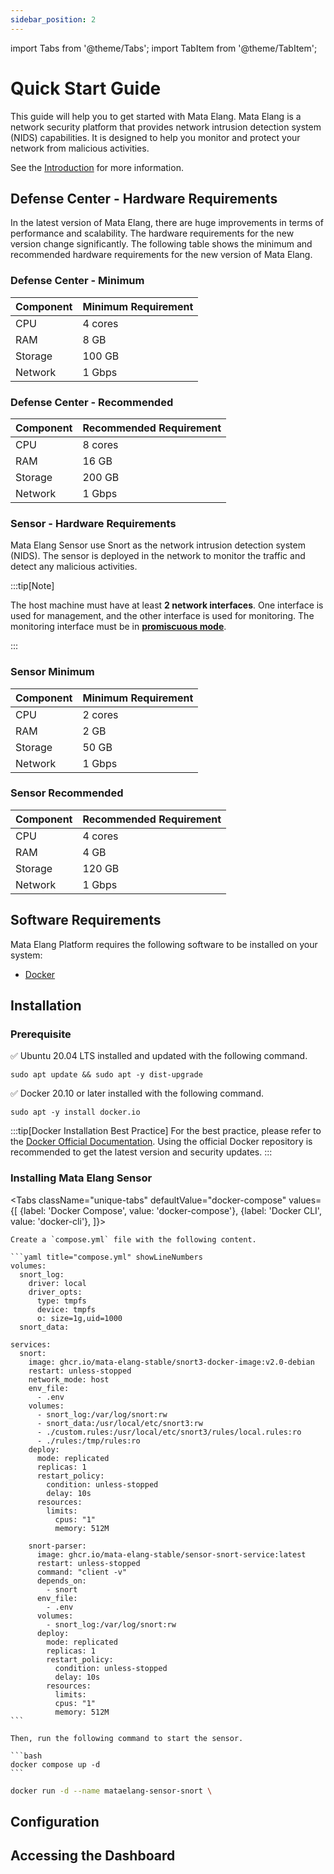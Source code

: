 ```yaml
---
sidebar_position: 2
---
```


import Tabs from '@theme/Tabs';
import TabItem from '@theme/TabItem';

# Quick Start Guide

This guide will help you to get started with Mata Elang. Mata Elang is a network security platform that provides network intrusion detection system (NIDS) capabilities. It is designed to help you monitor and protect your network from malicious activities.

See the [Introduction](/docs/intro.md) for more information.

## Defense Center - Hardware Requirements

In the latest version of Mata Elang, there are huge improvements in terms of performance and scalability. The hardware requirements for the new version change significantly. The following table shows the minimum and recommended hardware requirements for the new version of Mata Elang.

### Defense Center - Minimum

| Component | Minimum Requirement |
| --- | --- |
| CPU | 4 cores |
| RAM | 8 GB |
| Storage | 100 GB |
| Network | 1 Gbps |

### Defense Center - Recommended

| Component | Recommended Requirement |
| --- | --- |
| CPU | 8 cores |
| RAM | 16 GB |
| Storage | 200 GB |
| Network | 1 Gbps |

### Sensor - Hardware Requirements

Mata Elang Sensor use Snort as the network intrusion detection system (NIDS). The sensor is deployed in the network to monitor the traffic and detect any malicious activities.

:::tip[Note]

The host machine must have at least **2 network interfaces**. One interface is used for management, and the other interface is used for monitoring.
The monitoring interface must be in [**promiscuous mode**](https://www.blumira.com/glossary/promiscuous-mode).

:::

### Sensor Minimum

| Component | Minimum Requirement |
| --- | --- |
| CPU | 2 cores |
| RAM | 2 GB |
| Storage | 50 GB |
| Network | 1 Gbps |

### Sensor Recommended

| Component | Recommended Requirement |
| --- | --- |
| CPU | 4 cores |
| RAM | 4 GB |
| Storage | 120 GB |
| Network | 1 Gbps |

## Software Requirements

Mata Elang Platform requires the following software to be installed on your system:

- [Docker](https://docs.docker.com/get-docker/)

## Installation

### Prerequisite

✅ Ubuntu 20.04 LTS installed and updated with the following command.

```
sudo apt update && sudo apt -y dist-upgrade
```

✅ Docker 20.10 or later installed with the following command.

```
sudo apt -y install docker.io
```

:::tip[Docker Installation Best Practice]
For the best practice, please refer to the [Docker Official Documentation](https://docs.docker.com/engine/install/).
Using the official Docker repository is recommended to get the latest version and security updates.
:::

### Installing Mata Elang Sensor

<Tabs
  className="unique-tabs"
  defaultValue="docker-compose"
  values={[
    {label: 'Docker Compose', value: 'docker-compose'},
    {label: 'Docker CLI', value: 'docker-cli'},
  ]}>
  <TabItem value="docker-compose">

    Create a `compose.yml` file with the following content.

    ```yaml title="compose.yml" showLineNumbers
    volumes:
      snort_log:
        driver: local
        driver_opts:
          type: tmpfs
          device: tmpfs
          o: size=1g,uid=1000
      snort_data:

    services:
      snort:
        image: ghcr.io/mata-elang-stable/snort3-docker-image:v2.0-debian
        restart: unless-stopped
        network_mode: host
        env_file:
          - .env
        volumes:
          - snort_log:/var/log/snort:rw
          - snort_data:/usr/local/etc/snort3:rw
          - ./custom.rules:/usr/local/etc/snort3/rules/local.rules:ro
          - ./rules:/tmp/rules:ro
        deploy:
          mode: replicated
          replicas: 1
          restart_policy:
            condition: unless-stopped
            delay: 10s
          resources:
            limits:
              cpus: "1"
              memory: 512M

        snort-parser:
          image: ghcr.io/mata-elang-stable/sensor-snort-service:latest
          restart: unless-stopped
          command: "client -v"
          depends_on:
            - snort
          env_file:
            - .env
          volumes:
            - snort_log:/var/log/snort:rw
          deploy:
            mode: replicated
            replicas: 1
            restart_policy:
              condition: unless-stopped
              delay: 10s
            resources:
              limits:
              cpus: "1"
              memory: 512M
    ```

    Then, run the following command to start the sensor.

    ```bash
    docker compose up -d
    ```

  </TabItem>
  <TabItem value="docker-cli">

  ```bash
  docker run -d --name mataelang-sensor-snort \

  ```

  </TabItem>
</Tabs>

## Configuration

## Accessing the Dashboard
